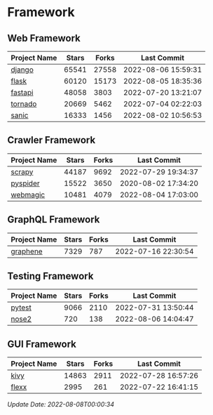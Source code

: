 # Framework

## Web Framework
| Project Name | Stars | Forks | Last Commit |
| ------------ | ----- | ----- | ----------- |
| [django](https://github.com/django/django) | 65541 | 27558 | 2022-08-06 15:59:31 |
| [flask](https://github.com/pallets/flask) | 60120 | 15173 | 2022-08-05 18:35:36 |
| [fastapi](https://github.com/tiangolo/fastapi) | 48058 | 3803 | 2022-07-20 13:21:07 |
| [tornado](https://github.com/tornadoweb/tornado) | 20669 | 5462 | 2022-07-04 02:22:03 |
| [sanic](https://github.com/sanic-org/sanic) | 16333 | 1456 | 2022-08-02 10:56:53 |

## Crawler Framework
| Project Name | Stars | Forks | Last Commit |
| ------------ | ----- | ----- | ----------- |
| [scrapy](https://github.com/scrapy/scrapy) | 44187 | 9692 | 2022-07-29 19:34:37 |
| [pyspider](https://github.com/binux/pyspider) | 15522 | 3650 | 2020-08-02 17:34:20 |
| [webmagic](https://github.com/code4craft/webmagic) | 10481 | 4079 | 2022-08-04 17:03:00 |

## GraphQL Framework
| Project Name | Stars | Forks | Last Commit |
| ------------ | ----- | ----- | ----------- |
| [graphene](https://github.com/graphql-python/graphene) | 7329 | 787 | 2022-07-16 22:30:54 |

## Testing Framework
| Project Name | Stars | Forks | Last Commit |
| ------------ | ----- | ----- | ----------- |
| [pytest](https://github.com/pytest-dev/pytest) | 9066 | 2110 | 2022-07-31 13:50:44 |
| [nose2](https://github.com/nose-devs/nose2) | 720 | 138 | 2022-08-06 14:04:47 |

## GUI Framework
| Project Name | Stars | Forks | Last Commit |
| ------------ | ----- | ----- | ----------- |
| [kivy](https://github.com/kivy/kivy) | 14863 | 2911 | 2022-07-28 16:57:26 |
| [flexx](https://github.com/flexxui/flexx) | 2995 | 261 | 2022-07-22 16:41:15 |

*Update Date: 2022-08-08T00:00:34*